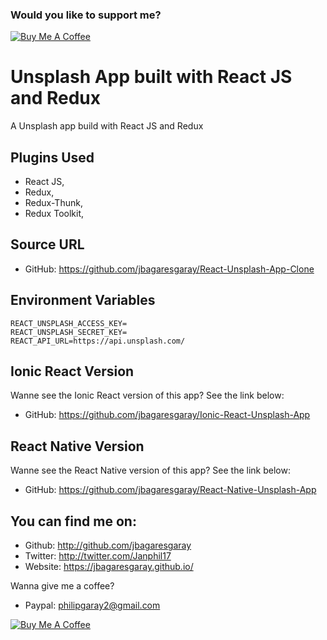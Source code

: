 ### Would you like to support me?

<a href="https://www.buymeacoffee.com/jbagaresgaray" target="_blank"><img src="https://www.buymeacoffee.com/assets/img/custom_images/orange_img.png" alt="Buy Me A Coffee" style="height: auto !important;width: auto !important;" ></a>

# Unsplash App built with React JS and Redux

A Unsplash app build with React JS and Redux

## Plugins Used
- React JS,
- Redux,
- Redux-Thunk,
- Redux Toolkit,

## Source URL

- GitHub: https://github.com/jbagaresgaray/React-Unsplash-App-Clone

## Environment Variables

```
REACT_UNSPLASH_ACCESS_KEY=
REACT_UNSPLASH_SECRET_KEY=
REACT_API_URL=https://api.unsplash.com/
```

## Ionic React Version

Wanne see the Ionic React version of this app? See the link below:

- GitHub: https://github.com/jbagaresgaray/Ionic-React-Unsplash-App

## React Native Version

Wanne see the React Native version of this app? See the link below:

- GitHub: https://github.com/jbagaresgaray/React-Native-Unsplash-App


## You can find me on:

- Github: http://github.com/jbagaresgaray
- Twitter: http://twitter.com/Janphil17
- Website: https://jbagaresgaray.github.io/

Wanna give me a coffee?

- Paypal: philipgaray2@gmail.com

<a href="https://www.buymeacoffee.com/jbagaresgaray" target="_blank"><img src="https://www.buymeacoffee.com/assets/img/custom_images/orange_img.png" alt="Buy Me A Coffee" style="height: auto !important;width: auto !important;" ></a>
